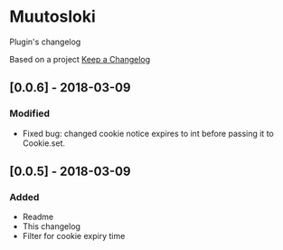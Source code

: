 # Muutosloki
Plugin's changelog

Based on a project [Keep a Changelog](http://keepachangelog.com/en/1.0.0/)


## [0.0.6] - 2018-03-09
### Modified
- Fixed bug: changed cookie notice expires to int before passing it to Cookie.set.

## [0.0.5] - 2018-03-09

### Added
- Readme
- This changelog
- Filter for cookie expiry time